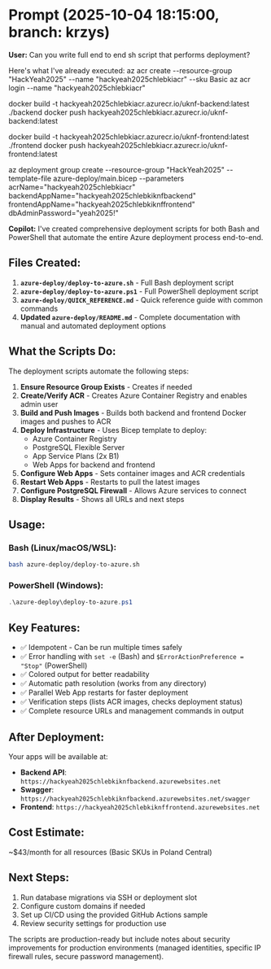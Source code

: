 # Prompt (2025-10-04 18:15:00, branch: krzys)

**User:**
Can you write full end to end sh script that performs deployment?

Here's what I've already executed:
az acr create --resource-group "HackYeah2025" --name "hackyeah2025chlebkiacr" --sku Basic
az acr login --name "hackyeah2025chlebkiacr"

docker build -t hackyeah2025chlebkiacr.azurecr.io/uknf-backend:latest ./backend
docker push hackyeah2025chlebkiacr.azurecr.io/uknf-backend:latest

docker build -t hackyeah2025chlebkiacr.azurecr.io/uknf-frontend:latest ./frontend
docker push hackyeah2025chlebkiacr.azurecr.io/uknf-frontend:latest

az deployment group create --resource-group "HackYeah2025" --template-file azure-deploy/main.bicep --parameters acrName="hackyeah2025chlebkiacr" backendAppName="hackyeah2025chlebkiknfbackend" frontendAppName="hackyeah2025chlebkiknffrontend" dbAdminPassword="yeah2025!"

**Copilot:**
I've created comprehensive deployment scripts for both Bash and PowerShell that automate the entire Azure deployment process end-to-end.

## Files Created:

1. **`azure-deploy/deploy-to-azure.sh`** - Full Bash deployment script
2. **`azure-deploy/deploy-to-azure.ps1`** - Full PowerShell deployment script
3. **`azure-deploy/QUICK_REFERENCE.md`** - Quick reference guide with common commands
4. **Updated `azure-deploy/README.md`** - Complete documentation with manual and automated deployment options

## What the Scripts Do:

The deployment scripts automate the following steps:

1. **Ensure Resource Group Exists** - Creates if needed
2. **Create/Verify ACR** - Creates Azure Container Registry and enables admin user
3. **Build and Push Images** - Builds both backend and frontend Docker images and pushes to ACR
4. **Deploy Infrastructure** - Uses Bicep template to deploy:
   - Azure Container Registry
   - PostgreSQL Flexible Server
   - App Service Plans (2x B1)
   - Web Apps for backend and frontend
5. **Configure Web Apps** - Sets container images and ACR credentials
6. **Restart Web Apps** - Restarts to pull the latest images
7. **Configure PostgreSQL Firewall** - Allows Azure services to connect
8. **Display Results** - Shows all URLs and next steps

## Usage:

### Bash (Linux/macOS/WSL):
```bash
bash azure-deploy/deploy-to-azure.sh
```

### PowerShell (Windows):
```powershell
.\azure-deploy\deploy-to-azure.ps1
```

## Key Features:

- ✅ Idempotent - Can be run multiple times safely
- ✅ Error handling with `set -e` (Bash) and `$ErrorActionPreference = "Stop"` (PowerShell)
- ✅ Colored output for better readability
- ✅ Automatic path resolution (works from any directory)
- ✅ Parallel Web App restarts for faster deployment
- ✅ Verification steps (lists ACR images, checks deployment status)
- ✅ Complete resource URLs and management commands in output

## After Deployment:

Your apps will be available at:
- **Backend API**: `https://hackyeah2025chlebkiknfbackend.azurewebsites.net`
- **Swagger**: `https://hackyeah2025chlebkiknfbackend.azurewebsites.net/swagger`
- **Frontend**: `https://hackyeah2025chlebkiknffrontend.azurewebsites.net`

## Cost Estimate:
~$43/month for all resources (Basic SKUs in Poland Central)

## Next Steps:
1. Run database migrations via SSH or deployment slot
2. Configure custom domains if needed
3. Set up CI/CD using the provided GitHub Actions sample
4. Review security settings for production use

The scripts are production-ready but include notes about security improvements for production environments (managed identities, specific IP firewall rules, secure password management).
